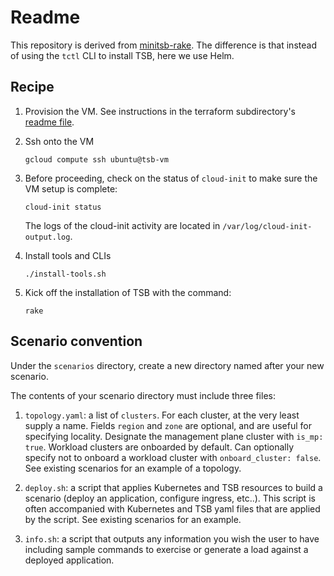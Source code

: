 # Readme

This repository is derived from [minitsb-rake](https://github.com/eitansuez/minitsb-rake).
The difference is that instead of using the `tctl` CLI to install TSB, here we use Helm.

## Recipe

1. Provision the VM.  See instructions in the terraform subdirectory's [readme file](terraform/readme.md).

1. Ssh onto the VM

    ```shell
    gcloud compute ssh ubuntu@tsb-vm
    ```

1. Before proceeding, check on the status of `cloud-init` to make sure the VM setup is complete:

     ```shell
     cloud-init status
     ```

    The logs of the cloud-init activity are located in `/var/log/cloud-init-output.log`.

1. Install tools and CLIs

     ```shell
    ./install-tools.sh
     ```

1. Kick off the installation of TSB with the command:

     ```shell
     rake
     ```

## Scenario convention

Under the `scenarios` directory, create a new directory named after your new scenario.

The contents of your scenario directory must include three files:

1. `topology.yaml`: a list of `clusters`.  For each cluster, at the very least supply a name.  Fields `region` and `zone` are optional, and are useful for specifying locality.  Designate the management plane cluster with `is_mp: true`.  Workload clusters are onboarded by default.  Can optionally specify not to onboard a workload cluster with `onboard_cluster: false`.  See existing scenarios for an example of a topology.

1. `deploy.sh`: a script that applies Kubernetes and TSB resources to build a scenario (deploy an application, configure ingress, etc..).  This script is often accompanied with Kubernetes and TSB yaml files that are applied by the script.  See existing scenarios for an example.

1. `info.sh`: a script that outputs any information you wish the user to have including sample commands to exercise or generate a load against a deployed application.
